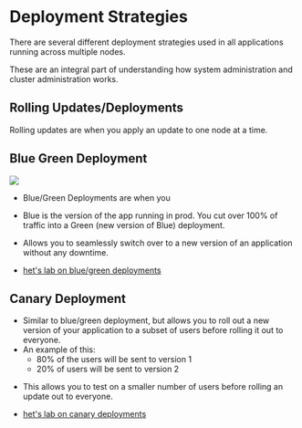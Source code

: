 # Deployment Strategies

There are several different deployment strategies used in all applications running
across multiple nodes.  

These are an integral part of understanding how system administration and cluster
administration works.  

## Rolling Updates/Deployments
Rolling updates are when you apply an update to one node at a time.  

## Blue Green Deployment
<img src="https://storage.googleapis.com/killercoda-prod-europe1/repositories/het-tanis/Kubernetes-Labs/blue-green-deployments/assets/blue_green.png"/>

* Blue/Green Deployments are when you 
* Blue is the version of the app running in prod. You cut over 100% of traffic into a 
  Green (new version of Blue) deployment.  
* Allows you to seamlessly switch over to a new version of an application without any downtime.  

* [het's lab on blue/green deployments](https://killercoda.com/het-tanis/course/Kubernetes-Labs/blue-green-deployments)  


## Canary Deployment 
* Similar to blue/green deployment, but allows you to roll out a new version of your 
  application to a subset of users before rolling it out to everyone.  
* An example of this:
    - 80% of the users will be sent to version 1  
    - 20% of users will be sent to version 2 
- This allows you to test on a smaller number of users before rolling an update
  out to everyone.  

* [het's lab on canary deployments](https://killercoda.com/het-tanis/course/Kubernetes-Labs/canary-deployments)
